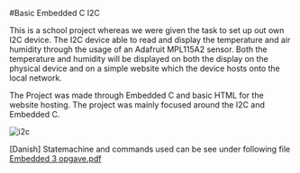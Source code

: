 #Basic Embedded C I2C

This is a school project whereas we were given the task to set up out own I2C device.
The I2C device able to read and display the temperature and air humidity through the usage of an Adafruit MPL115A2 sensor. 
Both the temperature and humidity will be displayed on both the display on the physical device and on a simple website which the device hosts onto the local network.

The Project was made through Embedded C and basic HTML for the website hosting. The project was mainly focused around the I2C and Embedded C.

![i2c](https://user-images.githubusercontent.com/59696753/173574071-dcebadda-9b12-48eb-b1c4-f2ab51dd737f.png)

[Danish] Statemachine and commands used can be see under following file
[Embedded 3 opgave.pdf](https://github.com/HakanSahin11/Basic_Embedded_C_I2C-/files/8899584/Embedded.3.opgave.pdf)



